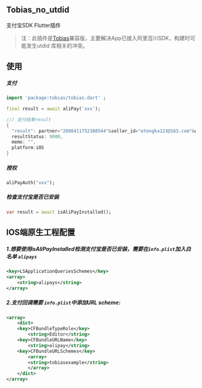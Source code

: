 ## Tobias_no_utdid

支付宝SDK Flutter插件

> 注：此插件是[Tobias](https://github.com/OpenFlutter/tobias)兼容版，主要解决App已接入阿里百川SDK，构建时可能发生utdid 库相关的冲突。

## 使用
##### 支付
```dart
import 'package:tobias/tobias.dart' ;

final result = await aliPay('xxx');

/// 支付结果result
{
  "result": partner="2088411752388544"&seller_id="etongka123@163.com"&out_trade_no="180926084213001"&subject="test pay"&total_fee="0.01"&notify_url="http://127.0.0.1/alipay001"&service="mobile.securitypay.pay"&payment_type="1"&_input_charset="utf-8"&it_b_pay="30m"&return_url="m.alipay.com"&success="true"&sign_type="RSA"&sign="nCZ8MDhsNvYNAbrLZJZ2VUy6vydgAp+JCq1aQo6ORDYtI9zwtnja3qNGQNiDJCuktoIj7fSTM487XhjPDqnOreZjIA1GJpxu9D1I3nMXIn1M7DfZ0noDwXcYZ438/jbYac7g8mhpwdKGweLCAni9mO3Y6q3iBFkox8i9PcsGxJY=",
  resultStatus: 9000,
  memo: "",
  platform:iOS
}
```

##### 授权

```dart
aliPayAuth("xxx");
```

##### 检查支付宝是否已安装

```dart
var result = await isAliPayInstalled();
``` 

## IOS端原生工程配置

##### 1.想要使用isAliPayInstalled检测支付宝是否已安装，需要在`info.plist`加入白名单 `alipays`
```xml
<key>LSApplicationQueriesSchemes</key>
<array>
	<string>alipays</string>
</array>
```

##### 2.支付回调需要 `info.plist`中添加URL scheme:
```xml
<array>
    <dict>
    <key>CFBundleTypeRole</key>
        <string>Editor</string>
    <key>CFBundleURLName</key>
        <string>alipay</string>
    <key>CFBundleURLSchemes</key>
        <array>
	    <string>tobiasexample</string> 
        </array>
    </dict>
</array>

```


